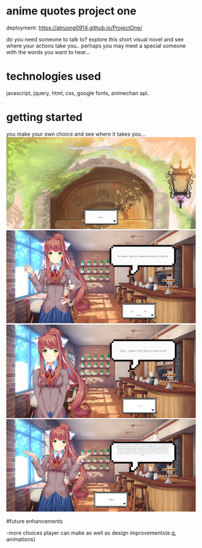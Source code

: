 # anime quotes project one
deployment: https://atruong0914.github.io/ProjectOne/

do you need someone to talk to? explore this short visual novel and see where your actions take you.. perhaps you may meet a special someone with the words you want to hear... 

# technologies used
javascript, jquery, html, css, google fonts, animechan api.

# getting started
you make your own choice and see where it takes you...
![home-page](https://github.com/atruong0914/ProjectOne/blob/main/images/homepage.png)
![page-one](https://github.com/atruong0914/ProjectOne/blob/main/images/firstpage.png)
![no-page](https://github.com/atruong0914/ProjectOne/blob/main/images/nopage.png)
![yes-page](https://github.com/atruong0914/ProjectOne/blob/main/images/yespage.png)

#future enhancements

-more choices player can make as well as design improvements(e.g, animations)
